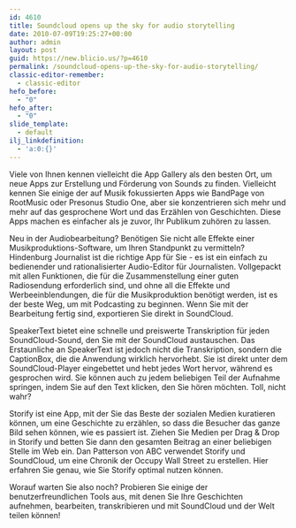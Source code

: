 ```yaml
---
id: 4610
title: Soundcloud opens up the sky for audio storytelling
date: 2010-07-09T19:25:27+00:00
author: admin
layout: post
guid: https://new.blicio.us/?p=4610
permalink: /soundcloud-opens-up-the-sky-for-audio-storytelling/
classic-editor-remember:
  - classic-editor
hefo_before:
  - "0"
hefo_after:
  - "0"
slide_template:
  - default
ilj_linkdefinition:
  - 'a:0:{}'
---
```

Viele von Ihnen kennen vielleicht die App Gallery als den besten Ort, um neue Apps zur Erstellung und Förderung von Sounds zu finden. Vielleicht kennen Sie einige der auf Musik fokussierten Apps wie BandPage von RootMusic oder Presonus Studio One, aber sie konzentrieren sich mehr und mehr auf das gesprochene Wort und das Erzählen von Geschichten. Diese Apps machen es einfacher als je zuvor, Ihr Publikum zuhören zu lassen.

Neu in der Audiobearbeitung? Benötigen Sie nicht alle Effekte einer Musikproduktions-Software, um Ihren Standpunkt zu vermitteln? Hindenburg Journalist ist die richtige App für Sie - es ist ein einfach zu bedienender und rationalisierter Audio-Editor für Journalisten. Vollgepackt mit allen Funktionen, die für die Zusammenstellung einer guten Radiosendung erforderlich sind, und ohne all die Effekte und Werbeeinblendungen, die für die Musikproduktion benötigt werden, ist es der beste Weg, um mit Podcasting zu beginnen. Wenn Sie mit der Bearbeitung fertig sind, exportieren Sie direkt in SoundCloud.

SpeakerText bietet eine schnelle und preiswerte Transkription für jeden SoundCloud-Sound, den Sie mit der SoundCloud austauschen. Das Erstaunliche an SpeakerText ist jedoch nicht die Transkription, sondern die CaptionBox, die die Anwendung wirklich hervorhebt. Sie ist direkt unter dem SoundCloud-Player eingebettet und hebt jedes Wort hervor, während es gesprochen wird. Sie können auch zu jedem beliebigen Teil der Aufnahme springen, indem Sie auf den Text klicken, den Sie hören möchten. Toll, nicht wahr?

Storify ist eine App, mit der Sie das Beste der sozialen Medien kuratieren können, um eine Geschichte zu erzählen, so dass die Besucher das ganze Bild sehen können, wie es passiert ist. Ziehen Sie Medien per Drag & Drop in Storify und betten Sie dann den gesamten Beitrag an einer beliebigen Stelle im Web ein. Dan Patterson von ABC verwendet Storify und SoundCloud, um eine Chronik der Occupy Wall Street zu erstellen. Hier erfahren Sie genau, wie Sie Storify optimal nutzen können.

Worauf warten Sie also noch? Probieren Sie einige der benutzerfreundlichen Tools aus, mit denen Sie Ihre Geschichten aufnehmen, bearbeiten, transkribieren und mit SoundCloud und der Welt teilen können!